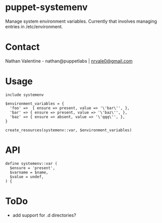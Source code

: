 puppet-systemenv
================

Manage system environment variables. Currently that involves
managing entries in /etc/environment.

# Contact
Nathan Valentine - nathan@puppetlabs | nrvale0@gmail.com

# Usage
    include systemenv
    
    $environment_variables = {
      'foo' =>  { ensure => present, value => '\'bar\'', },
      'bar' => { ensure => present, value => '\'baz\'', },
      'baz' => { ensure => absent, value => '\'qqq\'', },
    }
    
    create_resources(systemenv::var, $environment_variables)

# API
    define systemenv::var (
      $ensure = 'present',
      $varname = $name,
      $value = undef,
    ) {

# ToDo
* add support for .d directories?

